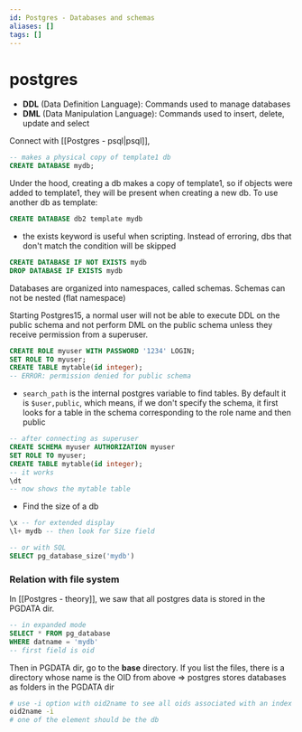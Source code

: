 ```yaml
---
id: Postgres - Databases and schemas
aliases: []
tags: []
---
```


# postgres

- **DDL** (Data Definition Language): Commands used to manage databases
- **DML** (Data Manipulation Language): Commands used to insert, delete, update and select

Connect with [[Postgres - psql|psql]],

```sql
-- makes a physical copy of template1 db
CREATE DATABASE mydb;
```

Under the hood, creating a db makes a copy of template1, so if objects were added to template1, they will be present when creating a new db.
To use another db as template:

```sql
CREATE DATABASE db2 template mydb
```

- the exists keyword is useful when scripting. Instead of erroring, dbs that don't match the condition will be skipped

```sql
CREATE DATABASE IF NOT EXISTS mydb
DROP DATABASE IF EXISTS mydb
```

Databases are organized into namespaces, called schemas. Schemas can not be nested (flat namespace)

Starting Postgres15, a normal user will not be able to execute DDL on the public schema and not perform DML on the public schema unless they receive permission from a superuser.

```sql
CREATE ROLE myuser WITH PASSWORD '1234' LOGIN;
SET ROLE TO myuser;
CREATE TABLE mytable(id integer);
-- ERROR: permission denied for public schema
```

- `search_path` is the internal postgres variable to find tables.
  By default it is `$user,public`, which means, if we don't specify the schema, it first looks for a table in the schema corresponding to the role name and then public

```sql
-- after connecting as superuser
CREATE SCHEMA myuser AUTHORIZATION myuser
SET ROLE TO myuser;
CREATE TABLE mytable(id integer);
-- it works
\dt
-- now shows the mytable table
```

- Find the size of a db

```sql
\x -- for extended display
\l+ mydb -- then look for Size field

-- or with SQL
SELECT pg_database_size('mydb')
```

### Relation with file system

In [[Postgres - theory]], we saw that all postgres data is stored in the PGDATA dir.

```sql
-- in expanded mode
SELECT * FROM pg_database
WHERE datname = 'mydb'
-- first field is oid
```

Then in PGDATA dir, go to the **base** directory. If you list the files, there is a directory whose name is the OID from above => postgres stores databases as folders in the PGDATA dir

```bash
# use -i option with oid2name to see all oids associated with an index
oid2name -i
# one of the element should be the db
```

